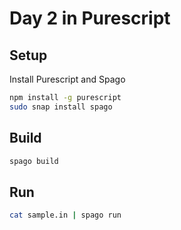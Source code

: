# Day 2 in Purescript

## Setup
Install Purescript and Spago
```bash
npm install -g purescript
sudo snap install spago
```

## Build
```bash
spago build
```

## Run
```bash
cat sample.in | spago run
```

